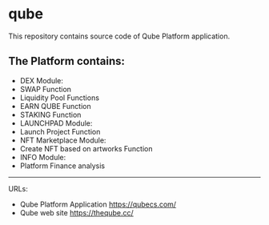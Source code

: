 # qube
This repository contains source code of Qube Platform application.

## The Platform contains: ##
* DEX Module:
 * SWAP Function
 * Liquidity Pool Functions
 * EARN QUBE Function
 * STAKING Function
* LAUNCHPAD Module:
 * Launch Project Function
* NFT Marketplace Module:
 * Create NFT based on artworks Function
* INFO Module:
 * Platform Finance analysis
---
URLs:
- Qube Platform Application https://qubecs.com/
- Qube web site https://theqube.cc/
